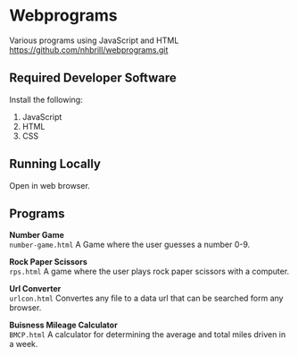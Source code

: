 # Webprograms

Various programs using JavaScript and HTML https://github.com/nhbrill/webprograms.git

## Required Developer Software
Install the following:
1. JavaScript
3. HTML
2. CSS

## Running Locally
Open in web browser.

## Programs
<b>Number Game</b><br />
```number-game.html``` A Game where the user guesses a number 0-9.

<b>Rock Paper Scissors</b><br />
```rps.html```
A game where the user plays rock paper scissors with a computer.

<b>Url Converter</b><br />
```urlcon.html``` Convertes any file to a data url that can be searched form any browser.

<b>Buisness Mileage Calculator</b><br />
```BMCP.html``` A calculator for determining the average and total miles driven in a week.